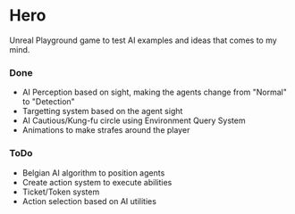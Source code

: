 # Hero
 Unreal Playground game to test AI examples and ideas that comes to my mind.
 
 ### Done
 
- AI Perception based on sight, making the agents change from "Normal" to "Detection"
- Targetting system based on the agent sight
- AI Cautious/Kung-fu circle using Environment Query System
- Animations to make strafes around the player

### ToDo
- Belgian AI algorithm to position agents
- Create action system to execute abilities
- Ticket/Token system
- Action selection based on AI utilities
